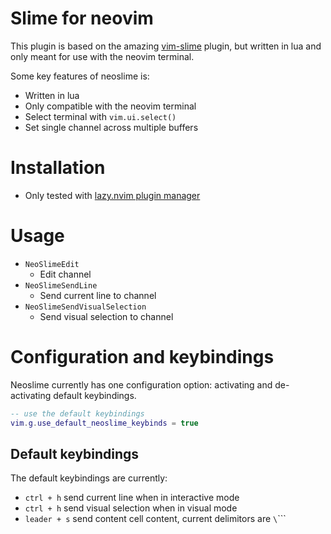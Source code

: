 # Slime for neovim


This plugin is based on the amazing [vim-slime](https://github.com/jpalardy/vim-slime)
plugin, but written in lua and only meant for use with the neovim terminal.

Some key features of neoslime is:

- Written in lua
- Only compatible with the neovim terminal
- Select terminal with `vim.ui.select()`
- Set single channel across multiple buffers


# Installation

- Only tested with [lazy.nvim plugin manager](https://www.lazyvim.org)


# Usage

- `NeoSlimeEdit`
  + Edit channel
- `NeoSlimeSendLine`
  + Send current line to channel
- `NeoSlimeSendVisualSelection`
  + Send visual selection to channel

# Configuration and keybindings

Neoslime currently has one configuration option: activating and de-activating
default keybindings.

```lua
-- use the default keybindings
vim.g.use_default_neoslime_keybinds = true
``` 

## Default keybindings

The default keybindings are currently:

- `ctrl + h` send current line when in interactive mode
- `ctrl + h` send visual selection when in visual mode
- `leader + s` send content cell content, current delimitors are `\`\`\``




